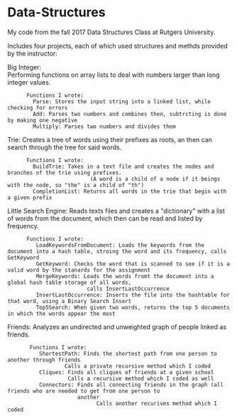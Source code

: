 # Data-Structures
My code from the fall 2017 Data Structures Class at Rutgers University.


Includes four projects, each of which used structures and methds provided by the instructor:

  Big Integer:  
    Performing functions on array lists to deal with numbers larger than long integer values.
    
          Functions I wrote:
            Parse: Stores the input string into a linked list, while checking for errors
            Add: Parses two numbers and combines then, subtrcting is done by making one negative
            Multiply: Parses two numbers and divides them
  
  Trie: 
    Creates a tree of words using their prefixes as roots, an then can search through the tree for said words.
    
          Functions I wrote:
            BuildTrie: Takes in a text file and creates the nodes and branches of the trie using prefixes. 
                              (A word is a child of a node if it beings with the node, so "the" is a child of "th")
            CompletionList: Returns all words in the trie that begin with a given prefix
  
  Little Search Engine: 
    Reads texts files and creates a "dictionary" with a list of words from the document, which then can be
    read and listed by frequency.
      
          Functions I wrote:
             LoadKeywordsFromDocument: Loads the keywords from the document into a hash table, stroing the word and its frequency, calls GetKeyword
             GetKeyword: Checks the word that is scanned to see if it is a valid word by the stanards for the assignment
             MergeKeywords: Loads the words fromt the document into a global hash table storage of all words, 
                             calls InsertLastOccurrence
             InsertLastOccurrence: Inserts the file into the hashtable for that word, using a Binary Search Insert
             Top5Search: When given two words, returns the top 5 documents in which the words appear the most
             
          
            
    
  Friends: 
    Analyzes an undirected and unweighted graph of people linked as friends. 
       
           Functions I wrote:
              ShortestPath: Finds the shortest path from one person to another through friends
                      Calls a private recursive method which I coded
              Cliques: Finds all cliques of friends at a given school
                       Calls a recursive method which I coded as well
              Connectors: Finds all connecting friends in the graph (all friends who are needed to get from one person to 
                          another
                                Calls another recurives method which I coded
            
         
         
         
    
  
